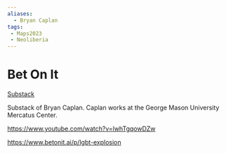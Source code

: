 ```yaml
---
aliases:
  - Bryan Caplan
tags:
 - Maps2023
 - Neoliberia
---
```


# Bet On It

[Substack](https://betonit.substack.com/)

Substack of Bryan Caplan. Caplan works at the George Mason University Mercatus Center.

https://www.youtube.com/watch?v=lwhTgqowDZw


https://www.betonit.ai/p/lgbt-explosion
